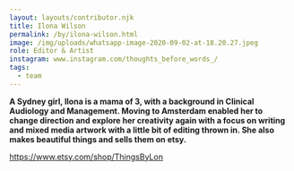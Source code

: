 ```yaml
---
layout: layouts/contributor.njk
title: Ilona Wilson
permalink: /by/ilona-wilson.html
image: /img/uploads/whatsapp-image-2020-09-02-at-18.20.27.jpeg
role: Editor & Artist
instagram: www.instagram.com/thoughts_before_words_/
tags:
  - team
---
```

**A Sydney girl, Ilona is a mama of 3, with a background in Clinical Audiology and Management. Moving to Amsterdam enabled her to change direction and explore her creativity again with a focus on writing and mixed media artwork with a little bit of editing thrown in. She also makes beautiful things and sells them on etsy.** 

<https://www.etsy.com/shop/ThingsByLon>